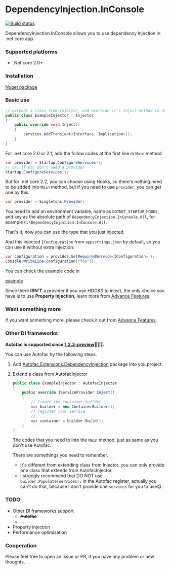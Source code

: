 # DependencyInjection.InConsole
[![Build status](https://wdcdavyc.visualstudio.com/DependencyInjection.InConsole/_apis/build/status/DependencyInjection.InConsole-ASP.NET%20Core-CI)](https://wdcdavyc.visualstudio.com/DependencyInjection.InConsole/_build/latest?definitionId=-1)

DependencyInjection.InConsole allows you to use dependency injection in .net core app.

### Supported platforms
- .Net core 2.0+

### Installation

[Nuget package](https://www.nuget.org/packages/DependencyInjection.InConsole/)

### Basic use

```c#
// extends a class from Injector, and override it's Inject method to do inject
public class ExampleInjector : Injector
{
    public override void Inject()
    {
        services.AddTransient<Interface, Implication>();
    }
}
```

For .net core 2.0 or 2.1, add the follow codes at the first line in `Main` method:

```c#
var provider = Startup.ConfigureServices();
// or, if you don't need a provider
Startup.ConfigureServices();
```

But for .net core 2.2, you can choose using Hooks, so there's nothing need to be added into `Main` method, but if you need to use `provider`, you can get one by this:

```c#
var provider = Singletons.Provider;
```

You need to add an environment variable, name as `DOTNET_STARTUP_HOOKS`, and key as the absolute path of `DependencyInjection.InConsole.dll`, for example `C:\DependencyInjection.InConsole.dll`.

That's it, now you can use the type that you just injected.

And this injected `IConfiguration` from `appsettings.json` by default, so you can use it without extra injection:

```c#
var configuration = provider.GetRequiredService<IConfiguration>();
Console.WriteLine(configuration["foo"]);
```

You can check the example code in 

[example](https://github.com/Weidaicheng/DependencyInjection.InConsole/tree/master/example/)

Since there **ISN'T** a provider if you use HOOKS to inject, the only choice you have is to use **Property Injection**, learn more from [Advance Features](AdvanceFeatures.md).

### Want something more

If you want something more, please check it out from [Advance Features](AdvanceFeatures.md).

### Other DI frameworks

**Autofac is supported since [1.2.3-preview](https://www.nuget.org/packages/DependencyInjection.InConsole/1.2.3-preview)🎉🎉🎉.**

You can use Autofac by the following steps.

1. Add [Autofac.Extensions.DependencyInjection](https://www.nuget.org/packages/Autofac.Extensions.DependencyInjection) package into you project.

2. Extend a class from AutofacInjector

   ```c#
   public class ExampleInjector : AutofacInjector
   {
       public override IServiceProvider Inject()
       {
           // Create the container builder.
           var builder = new ContainerBuilder();
           // register your service
           // ...
           var container = builder.Build();
       }
   }
   ```

   The codes that you need to into the `Main` method, just as same as you don't use Autofac.

   There are somethings you need to remember.

   - It's different from extending class from Injector, you can only provide one class that extends from AutofacInjector.
   - I strongly recommend that DO NOT use `builder.Populate(services);` in the Autofac register, actually you can't do that, because I don't provide one `services` for you to use😋.

### TODO

- Other DI frameworks support
  - <del>Autofac</del>
  - ...
- Property injection
- Performance optimization

### Cooperation

Please feel free to open an issue or PR, if you have any problem or new thoughts.